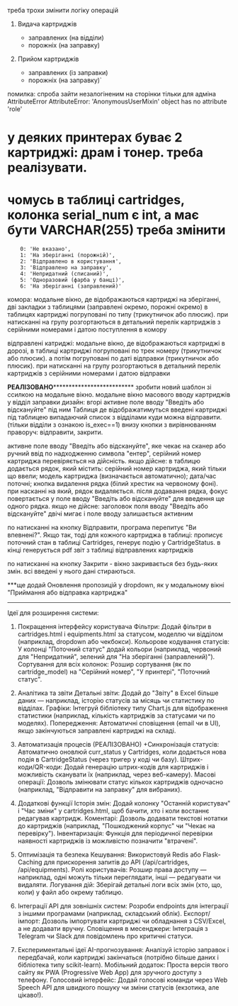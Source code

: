 треба трохи змінити логіку операцій

1) Видача картриджів
    - заправлених (на відділи)
    - порожніх (на заправку)

2) Прийом картриджів
    - заправлених (із заправки)
    - порожніх (на заправку)`



помилка: спроба зайти незалогіненим на сторінки тільки для адміна
AttributeError
AttributeError: 'AnonymousUserMixin' object has no attribute 'role'



# у деяких принтерах буває 2 картриджі: драм і тонер. треба реалізувати.
# чомусь в таблиці cartridges, колонка serial_num є int, а має бути VARCHAR(255) треба змінити


        0: 'Не вказано',
        1: 'На зберіганні (порожній)',
        2: 'Відправлено в користування',
        3: 'Відправлено на заправку',
        4: 'Непридатний (списаний)',
        5: 'Одноразовий (фарба у банці)',
        6: 'На зберіганні (заправлений)'


комора:
модальне вікно, де відображаються картриджі на зберіганні,
дві закладки з таблицями (заправлені окремо, порожні окремо)
в таблицях картриджі погруповані по типу (трикутничок або плюсик). 
при натисканні на групу розгортаються в детальний перелік картриджів з серійними  номерами і датою поступлення в комору

відправлені катриджі:
модальне вікно, де відображаються картриджі в дорозі,
в таблиці картриджі погруповані по трек номеру (трикутничок або плюсик).
а потім погруповані по даті відправки (трикутничок або плюсик).
при натисканні на групу розгортаються в детальний перелік картриджів з серійними номерами і датою відправки

****РЕАЛІЗОВАНО******************************
зробити новий шаблон зі ссилкою на модальне вікно.
модальне вікно масового вводу картриджів у відділ заправки
дизайн:
вгорі активне поле вводу "Введіть або відскануйте"
під ним Таблиця де відображатимуться введені картриджі
під таблицею випадаючий список з відділами куди можна відправити. (тільки відділи з ознакою is_exec==1)
внизу кнопки з вирівнюванням праворуч: відправити, закрити.

активне поле вводу "Введіть або відскануйте", яке чекає на сканер або ручний ввід
по надходженню символа "ентер", серійний номер картриджа перевіряється на дійсність.
якщо дійсне:
в таблицю додається рядок, який містить:
серійний номер картриджа, який тільки що ввели; модель картриджа (визначається автоматично); дата/час поточні;
кнопка видалення рядка (білий хрестик на червоному фоні). при насканні на який, рядок видаляється.
після додавання рядка, фокус повертається у поле вводу "Введіть або відскануйте" для введення ще одного рядка.
якщо не дійсне:
заголовок поля вводу "Введіть або відскануйте" двічі мигає і поле вводу залишається активним

по натисканні на кнопку Відправити, програма перепитує "Ви впевнені?". Якщо так, тоді  для кожного картриджа
в таблиці: прописує поточний стан в таблиці Cartridges, генерує подію у CartridgeStatus.
в кінці генерується pdf звіт з таблиці відправлених картриджів

по натисканні на кнопку Закрити - вікно закривається без будь-яких змін. всі введені у нього дані стираються.


***ще додай  Оновлення пропозицій у dropdown, як у модальному вікні "Приймання або відправка картриджа"


**********************************






Ідеї для розширення системи:
1. Покращення інтерфейсу користувача
Фільтри: Додай фільтри в cartridges.html і equipments.html за статусом, моделлю чи відділом (наприклад, dropdown або чекбокси).
Кольорове кодування статусів: У колонці "Поточний статус" додай кольори (наприклад, червоний для "Непридатний", зелений для "На зберіганні (заправлений)").
Сортування для всіх колонок: Розшир сортування (як по cartridge_model) на "Серійний номер", "У принтері", "Поточний статус".

2. Аналітика та звіти
Детальні звіти: Додай до "Звіту" в Excel більше даних — наприклад, історію статусів за місяць чи статистику по відділах.
Графіки: Інтегруй бібліотеку типу Chart.js для відображення статистики (наприклад, кількість картриджів за статусами чи по моделях).
Попередження: Автоматичні сповіщення (email чи в UI), якщо закінчуються заправлені картриджі на складі.

3. Автоматизація процесів (РЕАЛІЗОВАНО)
+Синхронізація статусів: Автоматично оновлюй curr_status у Cartridges, коли додається нова подія в CartridgeStatus (через тригер у коді чи базу).
Штрих-коди/QR-коди: Додай генерацію штрих-кодів для картриджів і можливість сканувати їх (наприклад, через веб-камеру).
Масові операції: Дозволь змінювати статус кількох картриджів одночасно (наприклад, "Відправити на заправку" для вибраних).

4. Додаткові функції
Історія змін: Додай колонку "Останній користувач" і "Час зміни" у cartridges.html, щоб бачити, хто і коли востаннє редагував картридж.
Коментарі: Дозволь додавати текстові нотатки до картриджів (наприклад, "Пошкоджений корпус" чи "Чекає на перевірку").
Інвентаризація: Функція для періодичної перевірки наявності картриджів із можливістю позначити "втрачені".

5. Оптимізація та безпека
Кешування: Використовуй Redis або Flask-Caching для прискорення запитів до API (/api/cartridges, /api/equipments).
Ролі користувачів: Розшир права доступу — наприклад, одні можуть тільки переглядати, інші — редагувати чи видаляти.
Логування дій: Зберігай детальні логи всіх змін (хто, що, коли) у файл або окрему таблицю.

6. Інтеграції
API для зовнішніх систем: Розроби endpoints для інтеграції з іншими програмами (наприклад, складський облік).
Експорт/імпорт: Дозволь імпортувати картриджі чи обладнання з CSV/Excel, а не додавати вручну.
Сповіщення в месенджери: Інтеграція з Telegram чи Slack для повідомлень про критичні статуси.

7. Експериментальні ідеї
AI-прогнозування: Аналізуй історію заправок і передбачай, коли картриджі закінчаться (потрібно більше даних і бібліотека типу scikit-learn).
Мобільний додаток: Проста версія твого сайту як PWA (Progressive Web App) для зручного доступу з телефону.
Голосовий інтерфейс: Додай голосові команди через Web Speech API для швидкого пошуку чи зміни статусів (екзотика, але цікаво!).


